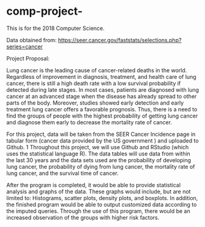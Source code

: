 # comp-project-
This is for the 2018 Computer Science.

Data obtained from: https://seer.cancer.gov/faststats/selections.php?series=cancer



Project Proposal:

  Lung cancer is the leading cause of cancer-related deaths in the world.
Regardless of improvement in diagnosis, treatment, and health care of lung cancer,
there is still a high death rate with a low survival probability if detected during late
stages. In most cases, patients are diagnosed with lung cancer at an advanced stage
when the disease has already spread to other parts of the body. Moreover, studies
showed early detection and early treatment lung cancer offers a favorable prognosis.
Thus, there is a need to find the groups of people with the highest probability of getting
lung cancer and diagnose them early to decrease the mortality rate of cancer.

  For this project, data will be taken from the SEER Cancer Incidence page in
tabular form (cancer data provided by the US government ) and uploaded to Github. 1
Throughout this project, we will use Github and RStudio (which uses the statistical
language R). The data tables will use data from within the last 30 years and the data
sets used are the probability of developing lung cancer, the probability of dying from
lung cancer, the mortality rate of lung cancer, and the survival time of cancer.

  After the program is completed, it would be able to provide statistical analysis
and graphs of the data. These graphs would include, but are not limited to: Histograms,
scatter plots, density plots, and boxplots. In addition, the finished program would be
able to output customized data according to the imputed queries. Through the use of
this program, there would be an increased observation of the groups with higher risk
factors.
